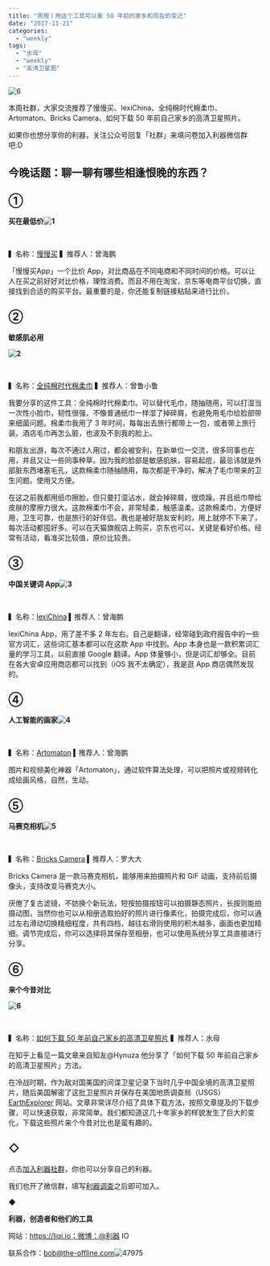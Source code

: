 ```yaml
---
title: "周报丨用这个工具可以看 50 年前的家乡和现在的变迁"
date: "2017-11-21"
categories: 
  - "weekly"
tags: 
  - "水母"
  - "weekly"
  - "高清卫星图"
---
```


![6](/images/19204.jpg)

本周社群，大家交流推荐了慢慢买、lexiChina、全纯棉时代棉柔巾、Artomaton、Bricks Camera、如何下载 50 年前自己家乡的高清卫星照片。

如果你也想分享你的利器，关注公众号回复「社群」来填问卷加入利器微信群吧:D

## **今晚话题：聊一聊有哪些相逢恨晚的东西？**

## ①

**买在最低价![1](/images/39900.png)**

 

▍名称：[慢慢买](https://itunes.apple.com/cn/app/%E6%85%A2%E6%85%A2%E4%B9%B0-%E6%9F%A5%E8%AF%A2%E5%95%86%E5%93%81%E5%8E%86%E5%8F%B2%E4%BB%B7%E6%A0%BC%E7%9A%84%E6%AF%94%E4%BB%B7%E8%B4%AD%E7%89%A9%E5%8A%A9%E6%89%8B/id933106331?mt=8) ▍推荐人：曾海鹏

「慢慢买App」一个比价 App，对比商品在不同电商和不同时间的价格。可以让人在买之前好好对比价格，理性消费。而且不用在淘宝，京东等电商平台切换，直接找到合适的购买平台。最重要的是，你还能复制链接粘贴来进行比价。

## ②

**敏感肌必用**

**![2](/images/54610.png)**

 

▍名称：[全纯棉时代棉柔巾](https://www.purcotton.com/) ▍推荐人：曾鲁小鲁

我要分享的这件工具：全纯棉时代棉柔巾。可以替代毛巾，随抽随用，可以打湿当一次性小脸巾，韧性很强，不像普通纸巾一样湿了掉碎屑，也避免用毛巾给脸部带来细菌问题。棉柔巾我用了 3 年时间，每每出去旅行都带上一包，或者带上旅行装。酒店毛巾再怎么脏，也波及不到我的脸上。

和朋友出游，每次不通过人用过，都会被安利，在新单位一交流，很多同事也在用，并且又让一些同事种草。因为我的脸部是敏感肌肤，容易起痘，最忌讳就是外部脏东西堵塞毛孔，这款棉柔巾随抽随用，每次都是干净的，解决了毛巾带来的卫生问题。使用又方便。

在这之前我都用纸巾擦脸，但只要打湿沾水，就会掉碎屑，很烦躁。并且纸巾带给皮肤的摩擦力很大。这款棉柔巾不会，非常轻柔，触感温柔。这款棉柔巾，方便好用，卫生可靠，也是旅行的好伴侣。我也是被好朋友安利的，用上就停不下来了，每次活动都囤好多。可以在天猫旗舰店上购买，京东也可以，关键是看好价格。经常有活动，看准买比较值，原价比较贵。

## ③

**中国关键词 App![3](/images/29220.png)**

 

▍名称：[lexiChina](https://itunes.apple.com/us/app/lexichina/id1071757134?mt=8) ▍推荐人：曾海鹏

lexiChina App，用了差不多 2 年左右。自己是翻译，经常碰到政府报告中的一些官方词汇，这些词汇基本都可以在这款 App 中找到。App 本身也是一款积累词汇量的学习工具，以前直接 Google 翻译。App 体量够小，但是词汇却够全。目前在各大安卓应用商店都可以找到（iOS 我不太确定），我是逛 App 商店偶然发现的。

## ④

**人工智能的画家![4](/images/62150.png)**

 

▍名称：[Artomaton](https://itunes.apple.com/us/app/artomaton-the-motion-painter/id718222634?mt=8) ▍推荐人：曾海鹏

图片和视频美化神器「Artomaton」，通过软件算法处理，可以把照片或视频转化成绘画风格，自然，生动。

## ⑤

**马赛克相机![5](/images/63980.png)**

 

▍名称：[Bricks Camera](https://itunes.apple.com/us/app/bricks-camera/id1194489616?mt=8) ▍推荐人：罗大大

Bricks Camera 是一款马赛克相机，能够用来拍摄照片和 GIF 动画，支持前后摄像头，支持改变马赛克大小。

厌倦了复古滤镜，不妨换个新玩法，短按拍摄按钮可以拍摄静态照片，长按则能拍摄动图，当然你也可以从相册选取拍好的照片进行像素化，拍摄完成后，你可以通过左右滑动切换精细程度，共有四档，越往右滑则使用的积木越多，画面也更加精细。调节完成后，你可以选择将其保存至相册，也可以使用系统分享工具直接进行分享。

## ⑥

**来个今昔对比**

**![6](/images/19204.jpg)**

 

▍名称：[如何下载 50 年前自己家乡的高清卫星照片](https://zhuanlan.zhihu.com/p/30953275) ▍推荐人：水母

在知乎上看见一篇文章来自知友@Hynuza 他分享了「如何下载 50 年前自己家乡的高清卫星照片」方法。

在冷战时期，作为敌对国美国的间谍卫星记录下当时几乎中国全境的高清卫星照片，随后美国解密了这批卫星照片并保存在美国地质调查局（USGS） [EarthExplorer](https://earthexplorer.usgs.gov/) 网站。文章非常详尽介绍了具体下载方法，按照文章提及的下载步骤，可以快速获取，非常简单。我们都知道这几十年家乡的样貌发生了巨大的变化，下载这些照片来个今昔对比也是蛮有趣的。

## ◇

点击[加入利器社群](https://mp.weixin.qq.com/s?__biz=MzA3NTgzNzU2NQ==&mid=400594784&idx=1&sn=a88b34faa7522206957d448d40ea0b31&scene=21#wechat_redirect)，你也可以分享自己的利器。

我们也开了微信群，填写[利器调查](https://mp.weixin.qq.com/s?__biz=MzA3NTgzNzU2NQ==&mid=401391156&idx=1&sn=5acb57ea282a9b0d5723b103d60eb230&scene=21#wechat_redirect)之后即可加入。

◆

**利器，创造者和他们的工具**

网站：https://liqi.io；微博：@利器 IO

联系合作：bob@the-offline.com![47975](/images/17961.jpg)
